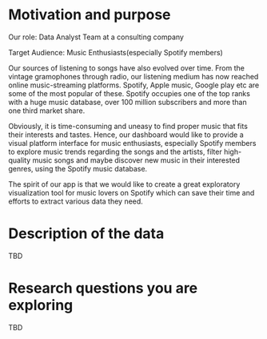 # Motivation and purpose

Our role: Data Analyst Team at a consulting company

Target Audience: Music Enthusiasts(especially Spotify members)

Our sources of listening to songs have also evolved over time. From the vintage gramophones through radio, our listening medium has now reached online music-streaming platforms. Spotify, Apple music, Google play etc are some of the most popular of these. Spotify occupies one of the top ranks with a huge music database, over 100 million subscribers and more than one third market share. 

Obviously, it is time-consuming and uneasy to find proper music that fits their interests and tastes. Hence, our dashboard would like to provide a visual platform interface for music enthusiasts, especially Spotify members to explore music trends regarding the songs and the artists, filter high-quality music songs and maybe discover new music in their interested genres, using the Spotify music database. 

The spirit of our app is that we would like to create a great exploratory visualization tool for music lovers on Spotify which can save their time and efforts to extract various data they need. 

# Description of the data

TBD

# Research questions you are exploring

TBD
